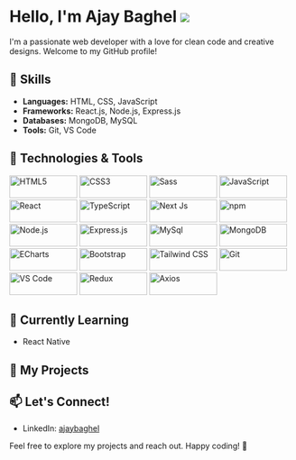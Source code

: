 # Hello, I'm Ajay Baghel ![](https://user-images.githubusercontent.com/18350557/176409783-0785949b-9127-417c-8b55-ab5a4333674e.gif)

I'm a passionate web developer with a love for clean code and creative designs. Welcome to my GitHub profile!

## 🚀 Skills

- **Languages:** HTML, CSS, JavaScript
- **Frameworks:** React.js, Node.js, Express.js
- **Databases:** MongoDB, MySQL
- **Tools:** Git, VS Code

## 🔧 Technologies & Tools

<img alt="HTML5" src="https://img.shields.io/badge/HTML5-E34F26?style=flat&logo=html5&logoColor=white" width="120" height="40"> <img alt="CSS3" src="https://img.shields.io/badge/CSS3-1572B6?style=flat&logo=css3&logoColor=white" width="120" height="40"> <img alt="Sass" src="https://img.shields.io/badge/Sass-CC6699?style=flat&logo=sass&logoColor=white" width="120" height="40"> <img alt="JavaScript" src="https://img.shields.io/badge/JavaScript-F7DF1E?style=flat&logo=javascript&logoColor=black" width="120" height="40"> <img alt="React" src="https://img.shields.io/badge/React-61DAFB?style=flat&logo=react&logoColor=white" width="120" height="40"> <img alt="TypeScript" src="https://img.shields.io/badge/TypeScript-ts?style=flat&logo=typescript&logoColor=white" width="120" height="40"> <img alt="Next Js" src="https://img.shields.io/badge/Next Js-nextjs?style=flat&logo=nextjs&logoColor=white" width="120" height="40"> <img alt="npm" src="https://img.shields.io/badge/npm-CB3837?style=flat&logo=npm&logoColor=white" width="120" height="40"><img alt="Node.js" src="https://img.shields.io/badge/Node.js-43853D?style=flat&logo=node.js&logoColor=white" width="120" height="40"> <img alt="Express.js" src="https://img.shields.io/badge/Express.js-000000?style=flat&logo=express&logoColor=white" width="120" height="40"> <img alt="MySql" src="https://img.shields.io/badge/mysql-47A248?style=flat&logo=mysql&logoColor=white" width="120" height="40"> <img alt="MongoDB" src="https://img.shields.io/badge/MongoDB-47A248?style=flat&logo=mongodb&logoColor=white" width="120" height="40"> <img alt="ECharts" src="https://img.shields.io/badge/ECharts-003366?style=flat&logo=apache-echarts&logoColor=white" width="120" height="40"> <img alt="Bootstrap" src="https://img.shields.io/badge/Bootstrap-563D7C?style=flat&logo=bootstrap&logoColor=white" width="120" height="40"> <img alt="Tailwind CSS" src="https://img.shields.io/badge/Tailwind%20CSS-38B2AC?style=flat&logo=tailwind-css&logoColor=white" width="120" height="40"> <img alt="Git" src="https://img.shields.io/badge/Git-F05032?style=flat&logo=git&logoColor=white" width="120" height="40"> <img alt="VS Code" src="https://img.shields.io/badge/VS%20Code-007ACC?style=flat&logo=visual-studio-code&logoColor=white" width="120" height="40"> <img alt="Redux" src="https://img.shields.io/badge/Redux-764ABC?style=flat&logo=redux&logoColor=white" width="120" height="40"> <img alt="Axios" src="https://img.shields.io/badge/Axios-007ACC?style=flat&logo=axios&logoColor=white" width="120" height="40">


## 🌱 Currently Learning

- React Native


## 📂 My Projects
<!--
### Project 1: [Project Name](https://github.com/Ajay-singh-github)

A brief description of your project and its features.

### Project 2: [Project Name](https://github.com/Ajay-singh-github)

Another project description goes here.
-->
## 📫 Let's Connect!

- LinkedIn: [ajaybaghel]([https://www.linkedin.com/in/ajay-baghel-5673b62a6/?trk=opento_sprofile_details])

Feel free to explore my projects and reach out. Happy coding! 🚀
